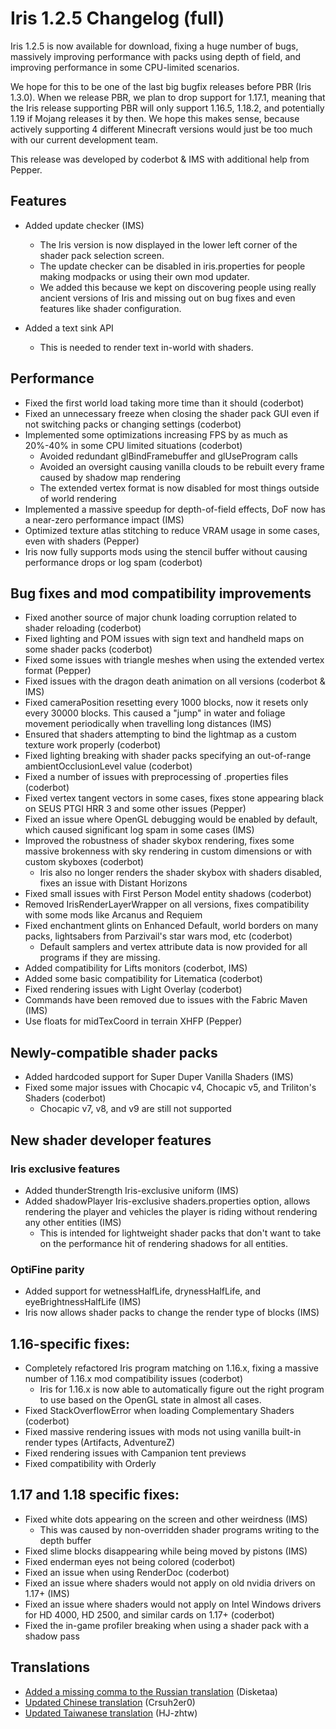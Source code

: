 # Iris 1.2.5 Changelog (full)


Iris 1.2.5 is now available for download, fixing a huge number of bugs, massively improving performance with packs using depth of field, and improving performance in some CPU-limited scenarios.

We hope for this to be one of the last big bugfix releases before PBR (Iris 1.3.0). When we release PBR, we plan to drop support for 1.17.1, meaning that the Iris release supporting PBR will only support 1.16.5, 1.18.2, and potentially 1.19 if Mojang releases it by then. We hope this makes sense, because actively supporting 4 different Minecraft versions would just be too much with our current development team.

This release was developed by coderbot & IMS with additional help from Pepper.

## Features

- Added update checker (IMS)
    - The Iris version is now displayed in the lower left corner of the shader pack selection screen.
    - The update checker can be disabled in iris.properties for people making modpacks or using their own mod updater.
    - We added this because we kept on discovering people using really ancient versions of Iris and missing out on bug fixes and even features like shader configuration.

- Added a text sink API
    - This is needed to render text in-world with shaders.


## Performance

- Fixed the first world load taking more time than it should (coderbot)
- Fixed an unnecessary freeze when closing the shader pack GUI even if not switching packs or changing settings (coderbot)
- Implemented some optimizations increasing FPS by as much as 20%-40% in some CPU limited situations (coderbot)
    - Avoided redundant glBindFramebuffer and glUseProgram calls
    - Avoided an oversight causing vanilla clouds to be rebuilt every frame caused by shadow map rendering
    - The extended vertex format is now disabled for most things outside of world rendering
- Implemented a massive speedup for depth-of-field effects, DoF now has a near-zero performance impact (IMS)
- Optimized texture atlas stitching to reduce VRAM usage in some cases, even with shaders (Pepper)
- Iris now fully supports mods using the stencil buffer without causing performance drops or log spam (coderbot)


## Bug fixes and mod compatibility improvements

- Fixed another source of major chunk loading corruption related to shader reloading (coderbot)
- Fixed lighting and POM issues with sign text and handheld maps on some shader packs (coderbot)
- Fixed some issues with triangle meshes when using the extended vertex format (Pepper)
- Fixed issues with the dragon death animation on all versions (coderbot & IMS)
- Fixed cameraPosition resetting every 1000 blocks, now it resets only every 30000 blocks. This caused a "jump" in water and foliage movement periodically when travelling long distances (IMS)
- Ensured that shaders attempting to bind the lightmap as a custom texture work properly (coderbot)
- Fixed lighting breaking with shader packs specifying an out-of-range ambientOcclusionLevel value (coderbot)
- Fixed a number of issues with preprocessing of .properties files (coderbot)
- Fixed vertex tangent vectors in some cases, fixes stone appearing black on SEUS PTGI HRR 3 and some other issues (Pepper)
- Fixed an issue where OpenGL debugging would be enabled by default, which caused significant log spam in some cases (IMS)
- Improved the robustness of shader skybox rendering, fixes some massive brokenness with sky rendering in custom dimensions or with custom skyboxes (coderbot)
    - Iris also no longer renders the shader skybox with shaders disabled, fixes an issue with Distant Horizons
- Fixed small issues with First Person Model entity shadows (coderbot)
- Removed IrisRenderLayerWrapper on all versions, fixes compatibility with some mods like Arcanus and Requiem
- Fixed enchantment glints on Enhanced Default, world borders on many packs, lightsabers from Parzivail's star wars mod, etc (coderbot)
    - Default samplers and vertex attribute data is now provided for all programs if they are missing.
- Added compatibility for Lifts monitors (coderbot, IMS)
- Added some basic compatibility for Litematica (coderbot)
- Fixed rendering issues with Light Overlay (coderbot)
- Commands have been removed due to issues with the Fabric Maven (IMS)
- Use floats for midTexCoord in terrain XHFP (Pepper)

## Newly-compatible shader packs

- Added hardcoded support for Super Duper Vanilla Shaders (IMS)
- Fixed some major issues with Chocapic v4, Chocapic v5, and Triliton's Shaders (coderbot)
    - Chocapic v7, v8, and v9 are still not supported


## New shader developer features

### Iris exclusive features

- Added thunderStrength Iris-exclusive uniform (IMS)
- Added shadowPlayer Iris-exclusive shaders.properties option, allows rendering the player and vehicles the player is riding without rendering any other entities (IMS)
    - This is intended for lightweight shader packs that don't want to take on the performance hit of rendering shadows for all entities.


### OptiFine parity

- Added support for wetnessHalfLife, drynessHalfLife, and eyeBrightnessHalfLife (IMS)
- Iris now allows shader packs to change the render type of blocks (IMS)



## 1.16-specific fixes:

- Completely refactored Iris program matching on 1.16.x, fixing a massive number of 1.16.x mod compatibility issues (coderbot)
    - Iris for 1.16.x is now able to automatically figure out the right program to use based on the OpenGL state in almost all cases.
- Fixed StackOverflowError when loading Complementary Shaders (coderbot)
- Fixed massive rendering issues with mods not using vanilla built-in render types (Artifacts, AdventureZ)
- Fixed rendering issues with Campanion tent previews
- Fixed compatibility with Orderly


## 1.17 and 1.18 specific fixes:

- Fixed white dots appearing on the screen and other weirdness (IMS)
    - This was caused by non-overridden shader programs writing to the depth buffer
- Fixed slime blocks disappearing while being moved by pistons (IMS)
- Fixed enderman eyes not being colored (coderbot)
- Fixed an issue when using RenderDoc (coderbot)
- Fixed an issue where shaders would not apply on old nvidia drivers on 1.17+ (IMS)
- Fixed an issue where shaders would not apply on Intel Windows drivers for HD 4000, HD 2500, and similar cards on 1.17+ (coderbot)
- Fixed the in-game profiler breaking when using a shader pack with a shadow pass


## Translations

- [Added a missing comma to the Russian translation](https://github.com/IrisShaders/Iris/pull/1426) (Disketaa)
- [Updated Chinese translation](https://github.com/IrisShaders/Iris/pull/1348) (Crsuh2er0)
- [Updated Taiwanese translation](https://github.com/IrisShaders/Iris/pull/1384) (HJ-zhtw)
